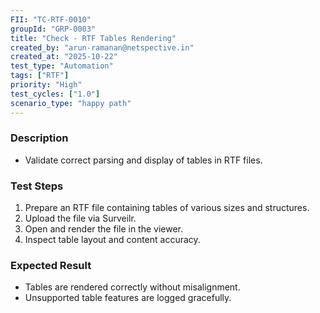 ```yaml
---
FII: "TC-RTF-0010"
groupId: "GRP-0003"
title: "Check - RTF Tables Rendering"
created_by: "arun-ramanan@netspective.in"
created_at: "2025-10-22"
test_type: "Automation"
tags: ["RTF"]
priority: "High"
test_cycles: ["1.0"]
scenario_type: "happy path"
---
```

### Description
- Validate correct parsing and display of tables in RTF files.

### Test Steps
1. Prepare an RTF file containing tables of various sizes and structures.  
2. Upload the file via Surveilr.  
3. Open and render the file in the viewer.  
4. Inspect table layout and content accuracy.

### Expected Result
- Tables are rendered correctly without misalignment.  
- Unsupported table features are logged gracefully.
